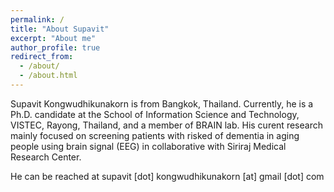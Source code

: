 ```yaml
---
permalink: /
title: "About Supavit"
excerpt: "About me"
author_profile: true
redirect_from: 
  - /about/
  - /about.html
---
```


<head>
<meta name="google-site-verification" content="uRuWypV4Afvin_rTRUUIJKYdupZOV_wjTAiDdlS7T84" />
</head>

Supavit Kongwudhikunakorn is from Bangkok, Thailand. Currently, he is a Ph.D. candidate at the School of Information Science and Technology, VISTEC, Rayong, Thailand, and a member of BRAIN lab. His curent research mainly focused on screening patients with risked of dementia in aging people using brain signal (EEG) in collaborative with Siriraj Medical Research Center.

He can be reached at supavit [dot] kongwudhikunakorn [at] gmail [dot] com